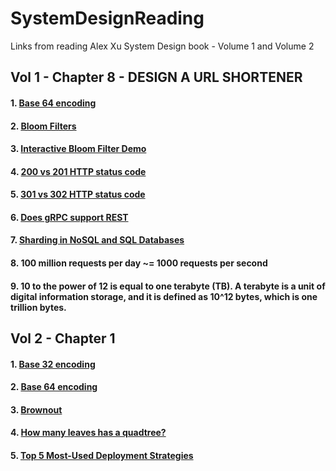# SystemDesignReading

Links from reading Alex Xu System Design book - Volume 1 and Volume 2

## Vol 1 - Chapter 8 - DESIGN A URL SHORTENER

#### 1. [Base 64 encoding](https://www.youtube.com/watch?v=aUdKd0IFl34)

#### 2. [Bloom Filters](https://github.com/vidyabhandary/algorithms/tree/master/src/bloomfilter)

#### 3. [Interactive Bloom Filter Demo](https://www.jasondavies.com/bloomfilter/)

#### 4. [200 vs 201 HTTP status code](https://github.com/vidyabhandary/SystemDesignReading/blob/main/200_vs_201_Status_Codes.md)

#### 5. [301 vs 302 HTTP status code](https://github.com/vidyabhandary/SystemDesignReading/blob/main/301_vs_302_Status_Codes.md)

#### 6. [Does gRPC support REST](https://github.com/vidyabhandary/SystemDesignReading/blob/main/gRPC_Rest.md)

#### 7. [Sharding in NoSQL and SQL Databases](https://github.com/vidyabhandary/SystemDesignReading/blob/main/Sharding_NoSQL_SQL.md) 

#### 8. 100 million requests per day ~= 1000 requests per second

#### 9. 10 to the power of 12 is equal to one terabyte (TB). A terabyte is a unit of digital information storage, and it is defined as 10^12 bytes, which is one trillion bytes. 




## Vol 2 - Chapter 1

#### 1. [Base 32 encoding](https://www.youtube.com/watch?v=Va8FLD-iuTg)

#### 2. [Base 64 encoding](https://www.youtube.com/watch?v=aUdKd0IFl34)

#### 3. [Brownout](https://www.youtube.com/shorts/wq2neOP5_-s)

#### 4. [How many leaves has a quadtree?](https://stackoverflow.com/questions/35976444/how-many-leaves-has-a-quadtree)

#### 5. [Top 5 Most-Used Deployment Strategies](https://www.youtube.com/watch?v=AWVTKBUnoIg)
